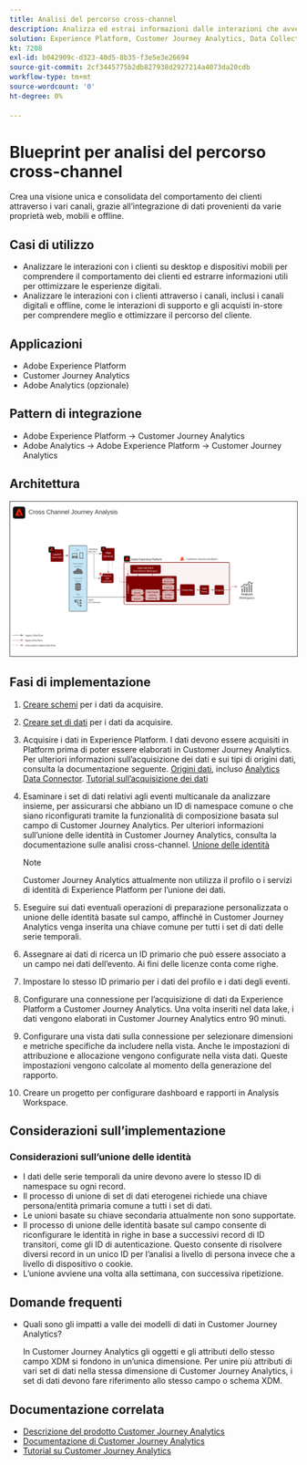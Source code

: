 ```yaml
---
title: Analisi del percorso cross-channel
description: Analizza ed estrai informazioni dalle interazioni che avvengono durante il percorso del cliente.
solution: Experience Platform, Customer Journey Analytics, Data Collection
kt: 7208
exl-id: b042909c-d323-40d5-8b35-f3e5e3e26694
source-git-commit: 2cf3445775b2db827938d2927214a4073da20cdb
workflow-type: tm+mt
source-wordcount: '0'
ht-degree: 0%

---
```


# Blueprint per analisi del percorso cross-channel

Crea una visione unica e consolidata del comportamento dei clienti attraverso i vari canali, grazie all’integrazione di dati provenienti da varie proprietà web, mobili e offline.

## Casi di utilizzo

* Analizzare le interazioni con i clienti su desktop e dispositivi mobili per comprendere il comportamento dei clienti ed estrarre informazioni utili per ottimizzare le esperienze digitali.
* Analizzare le interazioni con i clienti attraverso i canali, inclusi i canali digitali e offline, come le interazioni di supporto e gli acquisti in-store per comprendere meglio e ottimizzare il percorso del cliente. 

## Applicazioni

* Adobe Experience Platform
* Customer Journey Analytics
* Adobe Analytics (opzionale)

## Pattern di integrazione

* Adobe Experience Platform → Customer Journey Analytics
* Adobe Analytics → Adobe Experience Platform → Customer Journey Analytics

## Architettura

<img src="assets/CJA.svg" alt="Architettura di riferimento per il blueprint per Customer Journey Analytics" style="border:1px solid #4a4a4a" />

## Fasi di implementazione

1. [Creare schemi](https://experienceleague.adobe.com/docs/platform-learn/tutorials/schemas/create-a-schema.html?lang=it) per i dati da acquisire.
1. [Creare set di dati](https://experienceleague.adobe.com/docs/platform-learn/tutorials/data-ingestion/create-datasets-and-ingest-data.html?lang=it) per i dati da acquisire.
1. Acquisire i dati in Experience Platform.
I dati devono essere acquisiti in Platform prima di poter essere elaborati in Customer Journey Analytics. Per ulteriori informazioni sull’acquisizione dei dati e sui tipi di origini dati, consulta la documentazione seguente. [Origini dati](https://experienceleague.adobe.com/docs/experience-platform/sources/home.html?lang=it), incluso [Analytics Data Connector](https://experienceleague.adobe.com/docs/experience-platform/sources/connectors/adobe-applications/analytics.html?lang=it). [Tutorial sull’acquisizione dei dati](https://experienceleague.adobe.com/?recommended=ExperiencePlatform-D-1-2020.1.dataingestion&amp;lang=it)
1. Esaminare i set di dati relativi agli eventi multicanale da analizzare insieme, per assicurarsi che abbiano un ID di namespace comune o che siano riconfigurati tramite la funzionalità di composizione basata sul campo di Customer Journey Analytics. Per ulteriori informazioni sull’unione delle identità in Customer Journey Analytics, consulta la documentazione sulle analisi cross-channel. [Unione delle identità](https://experienceleague.adobe.com/docs/analytics-platform/using/cja-connections/cca/overview.html?lang=it)

   >[!NOTE]
   >
   >Customer Journey Analytics attualmente non utilizza il profilo o i servizi di identità di Experience Platform per l’unione dei dati.

1. Eseguire sui dati eventuali operazioni di preparazione personalizzata o unione delle identità basate sul campo, affinché in Customer Journey Analytics venga inserita una chiave comune per tutti i set di dati delle serie temporali.
1. Assegnare ai dati di ricerca un ID primario che può essere associato a un campo nei dati dell’evento. Ai fini delle licenze conta come righe.
1. Impostare lo stesso ID primario per i dati del profilo e i dati degli eventi.
1. Configurare una connessione per l’acquisizione di dati da Experience Platform a Customer Journey Analytics. Una volta inseriti nel data lake, i dati vengono elaborati in Customer Journey Analytics entro 90 minuti.
1. Configurare una vista dati sulla connessione per selezionare dimensioni e metriche specifiche da includere nella vista. Anche le impostazioni di attribuzione e allocazione vengono configurate nella vista dati. Queste impostazioni vengono calcolate al momento della generazione del rapporto.
1. Creare un progetto per configurare dashboard e rapporti in Analysis Workspace.

## Considerazioni sull’implementazione

### Considerazioni sull’unione delle identità

* I dati delle serie temporali da unire devono avere lo stesso ID di namespace su ogni record.
* Il processo di unione di set di dati eterogenei richiede una chiave persona/entità primaria comune a tutti i set di dati.
* Le unioni basate su chiave secondaria attualmente non sono supportate.
* Il processo di unione delle identità basate sul campo consente di riconfigurare le identità in righe in base a successivi record di ID transitori, come gli ID di autenticazione. Questo consente di risolvere diversi record in un unico ID per l’analisi a livello di persona invece che a livello di dispositivo o cookie.
* L’unione avviene una volta alla settimana, con successiva ripetizione.

## Domande frequenti

* Quali sono gli impatti a valle dei modelli di dati in Customer Journey Analytics?

   In Customer Journey Analytics gli oggetti e gli attributi dello stesso campo XDM si fondono in un’unica dimensione. Per unire più attributi di vari set di dati nella stessa dimensione di Customer Journey Analytics, i set di dati devono fare riferimento allo stesso campo o schema XDM.

## Documentazione correlata

* [Descrizione del prodotto Customer Journey Analytics](https://helpx.adobe.com/it/legal/product-descriptions/customer-journey-analytics.html)
* [Documentazione di Customer Journey Analytics](https://experienceleague.adobe.com/docs/customer-journey-analytics.html?lang=it)
* [Tutorial su Customer Journey Analytics](https://experienceleague.adobe.com/docs/customer-journey-analytics-learn/tutorials/overview.html?lang=it)

